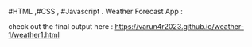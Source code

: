 #HTML ,#CSS , #Javascript .
Weather Forecast App :

check out the final output here : https://varun4r2023.github.io/weather-1/weather1.html
